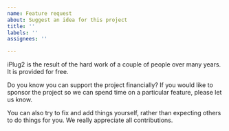 ```yaml
---
name: Feature request
about: Suggest an idea for this project
title: ''
labels: ''
assignees: ''

---
```


iPlug2 is the result of the hard work of a couple of people over many years. It is provided for free.

Do you know you can support the project financially? If you would like to sponsor the project so we can spend time on a particular feature, please let us know.

You can also try to fix and add things yourself, rather than expecting others to do things for you. We really appreciate all contributions.
